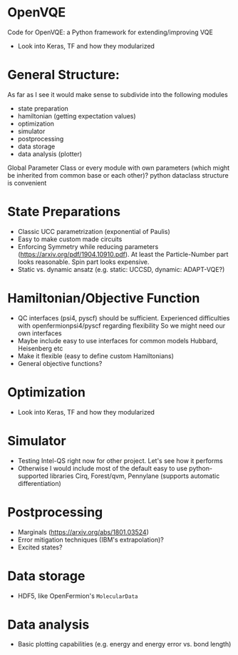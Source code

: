 # OpenVQE
Code for OpenVQE: a Python framework for extending/improving VQE

- Look into Keras, TF and how they modularized 

# General Structure:
As far as I see it would make sense to subdivide into the following modules 
- state preparation
- hamiltonian (getting expectation values)
- optimization
- simulator
- postprocessing
- data storage
- data analysis (plotter)

Global Parameter Class or every module with own parameters (which might be inherited from common base or each other)?
python dataclass structure is convenient

# State Preparations
- Classic UCC parametrization (exponential of Paulis)
- Easy to make custom made circuits
- Enforcing Symmetry while reducing parameters
  (https://arxiv.org/pdf/1904.10910.pdf). 
  At least the Particle-Number part looks reasonable. 
  Spin part looks expensive. 
- Static vs. dynamic ansatz (e.g. static: UCCSD, dynamic: ADAPT-VQE?)

# Hamiltonian/Objective Function
- QC interfaces (psi4, pyscf) should be sufficient. 
  Experienced difficulties with openfermionpsi4/pyscf regarding flexibility
  So we might need our own interfaces
- Maybe include easy to use interfaces for common models
  Hubbard, Heisenberg etc
- Make it flexible (easy to define custom Hamiltonians)
- General objective functions?

# Optimization
- Look into Keras, TF and how they modularized 

# Simulator
- Testing Intel-QS right now for other project. Let's see how it performs
- Otherwise I would include most of the default easy to use python-supported libraries
  Cirq, Forest/qvm, Pennylane (supports automatic differentiation)
  
# Postprocessing
- Marginals (https://arxiv.org/abs/1801.03524)
- Error mitigation techniques (IBM's extrapolation)?
- Excited states?

# Data storage
- HDF5, like OpenFermion's `MolecularData`

# Data analysis
- Basic plotting capabilities (e.g. energy and energy error vs. bond length)
